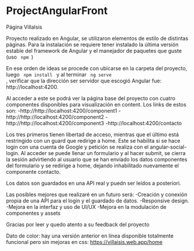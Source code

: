 # ProjectAngularFront
Página VillaIsis 

Proyecto realizado en Angular, se utilizaron elementos de estilo de distintas páginas.
Para la instalación se requiere tener instalado la última versión estable del framework de Angular y el manejador de paquetes que guste (uso <code> npm </code>)

En ese orden de ideas se procede con ubicarse en la carpeta del proyecto, luego <code> npm install </code> y al terminar <code> ng serve </code>, verificar que la dirección ser servidor que escogió Angular fue: http://localhost:4200.

Al acceder a este se podrá ver la página base del proyecto con cuatro componentes disponibles para visualización en content. Los links de estos son:
-http://http://localhost:4200/component1
-http://http://localhost:4200/component2
-http://http://localhost:4200/component3
-http://localhost:4200/contacto

Los tres primeros tienen libertad de acceso, mientras que el último está restringido con un guard que redirige a home. Este se habilita si se hace login con una cuenta de Google y petición se realiza con el angular-social-login. 
Al acceder se puede llenar un formulario y al hacer submit, se cierra la sesión advirtiendo al usuario que se han enviado los datos componentes del formulario y se redirige a home, dejando inhabilitado nuevamente el componente contacto.

Los datos son guardados en una API real y puedn ser leídos a posteriori.

Las posibles mejores que realizaré en un futuro será: 
-Creación y conexión propia de una API para el login y el guardado de datos.
-Responsive design.
-Mejora en la interfaz y uso de UI/UX
-Mejora en la modulación de componentes y assets

Gracias por leer y quedo atento a su feedback del proyecto

Dato de color: hay una versión anterior en línea disponible totalmente funcional pero sin mejoras en css: https://villaisis.web.app/home